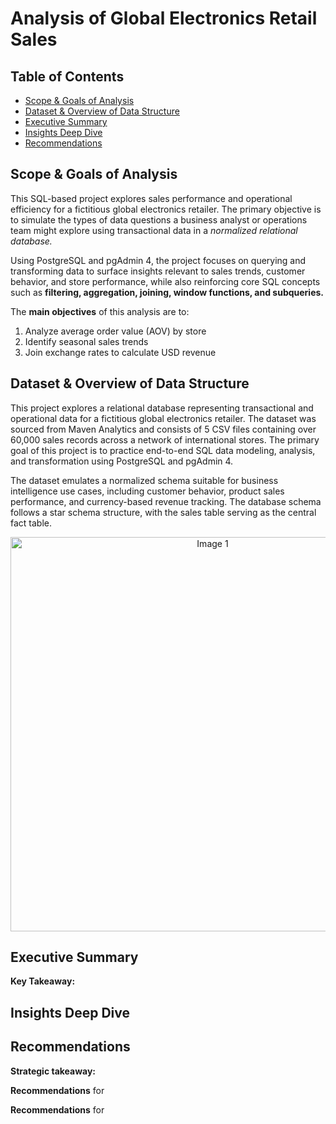 # Analysis of Global Electronics Retail Sales

## Table of Contents

- [Scope & Goals of Analysis](#scope-&-goalsof-analysis)
- [Dataset & Overview of Data Structure](#dataset--overview-of-data-structure)
- [Executive Summary](#executive-summary)
- [Insights Deep Dive](#insights-deep-dive)
- [Recommendations](#recommendations)
  

## Scope & Goals of Analysis

This SQL-based project explores sales performance and operational efficiency for a fictitious global electronics retailer. The primary objective is to simulate the types of data questions a business analyst or operations team might explore using transactional data in a *normalized relational database.*

Using PostgreSQL and pgAdmin 4, the project focuses on querying and transforming data to surface insights relevant to sales trends, customer behavior, and store performance, while also reinforcing core SQL concepts such as **filtering, aggregation, joining, window functions, and subqueries.**

The **main objectives** of this analysis are to:
1. Analyze average order value (AOV) by store
2. Identify seasonal sales trends
3. Join exchange rates to calculate USD revenue


## Dataset & Overview of Data Structure

This project explores a relational database representing transactional and operational data for a fictitious global electronics retailer. The dataset was sourced from Maven Analytics and consists of 5 CSV files containing over 60,000 sales records across a network of international stores. The primary goal of this project is to practice end-to-end SQL data modeling, analysis, and transformation using PostgreSQL and pgAdmin 4.

The dataset emulates a normalized schema suitable for business intelligence use cases, including customer behavior, product sales performance, and currency-based revenue tracking. The database schema follows a star schema structure, with the sales table serving as the central fact table. 

<div align="center">
 <img width="631" alt="Image 1" src="" />
</div>


## Executive Summary

**Key Takeaway:**


## Insights Deep Dive



## Recommendations
**Strategic takeaway:**

**Recommendations** for

**Recommendations** for
